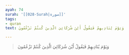 ```yaml
---
ayah: 74
surah: '[[028-Surah|سورة]]'
tags:
- quran
text: وَيَوْمَ يُنَادِيهِمْ فَيَقُولُ أَيْنَ شُرَكَائِيَ الَّذِينَ كُنتُمْ تَزْعُمُونَ

---
```

> وَيَوْمَ يُنَادِيهِمْ فَيَقُولُ أَيْنَ شُرَكَائِيَ الَّذِينَ كُنتُمْ تَزْعُمُونَ
